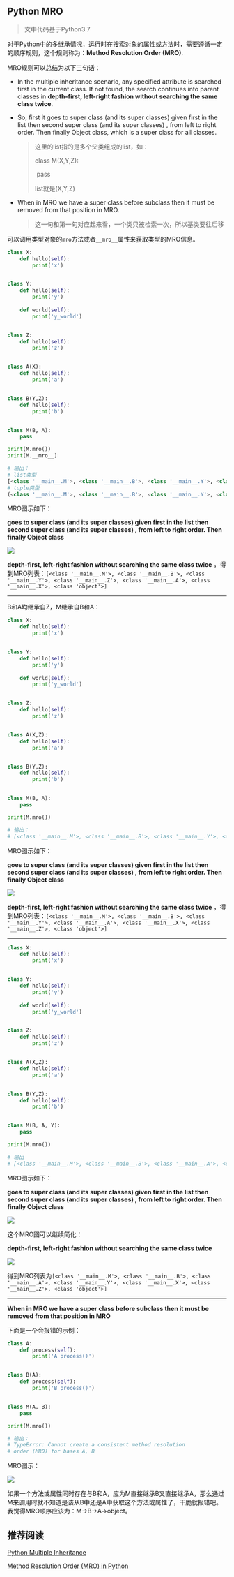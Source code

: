 ## Python MRO

> 文中代码基于Python3.7



对于Python中的多继承情况，运行时在搜索对象的属性或方法时，需要遵循一定的顺序规则，这个规则称为：**Method Resolution Order (MRO)**.



MRO规则可以总结为以下三句话：

+ In the multiple inheritance scenario, any specified attribute is searched first in the current class. If not found, the search continues into parent classes in **depth-first, left-right fashion without searching the same class twice**.

+ So, first it goes to super class (and its super classes)  given first in the list then second super class (and its super classes) , from left to right order. Then finally Object class, which is a super class for all classes.  

  > 这里的list指的是多个父类组成的list，如：
  >
  > class M(X,Y,Z):
  >
  > ​    pass
  >
  > list就是(X,Y,Z)

+ When in MRO we have a super class before subclass then it must be removed from that position in MRO.

  > 这一句和第一句对应起来看，一个类只被检索一次，所以基类要往后移



可以调用类型对象的`mro`方法或者`__mro__`属性来获取类型的MRO信息。



```python
class X:
    def hello(self):
        print('x')


class Y:
    def hello(self):
        print('y')
    
    def world(self):
        print('y_world')


class Z:
    def hello(self):
        print('z')


class A(X):
    def hello(self):
        print('a')


class B(Y,Z):
    def hello(self):
        print('b')


class M(B, A): 
    pass

print(M.mro())
print(M.__mro__)

# 输出：
# list类型
[<class '__main__.M'>, <class '__main__.B'>, <class '__main__.Y'>, <class '__main__.Z'>, <class '__main__.A'>, <class '__main__.X'>, <class 'object'>]
# tuple类型
(<class '__main__.M'>, <class '__main__.B'>, <class '__main__.Y'>, <class '__main__.Z'>, <class '__main__.A'>, <class '__main__.X'>, <class 'object'>)
```

MRO图示如下：

**goes to super class (and its super classes)  given first in the list then second super class (and its super classes) , from left to right order. Then finally Object class**

![](imgs/1.png)

**depth-first, left-right fashion without searching the same class twice**  ，得到MRO列表：`[<class '__main__.M'>, <class '__main__.B'>, <class '__main__.Y'>, <class '__main__.Z'>, <class '__main__.A'>, <class '__main__.X'>, <class 'object'>]`



---



B和A均继承自Z，M继承自B和A：

```python
class X:
    def hello(self):
        print('x')


class Y:
    def hello(self):
        print('y')
    
    def world(self):
        print('y_world')


class Z:
    def hello(self):
        print('z')


class A(X,Z):
    def hello(self):
        print('a')


class B(Y,Z):
    def hello(self):
        print('b')


class M(B, A): 
    pass

print(M.mro())

# 输出：
# [<class '__main__.M'>, <class '__main__.B'>, <class '__main__.Y'>, <class '__main__.A'>, <class '__main__.X'>, <class '__main__.Z'>, <class 'object'>]
```

MRO图示如下：

**goes to super class (and its super classes)  given first in the list then second super class (and its super classes) , from left to right order. Then finally Object class**

![](imgs/2.png)

**depth-first, left-right fashion without searching the same class twice**  ，得到MRO列表：`[<class '__main__.M'>, <class '__main__.B'>, <class '__main__.Y'>, <class '__main__.A'>, <class '__main__.X'>, <class '__main__.Z'>, <class 'object'>]`



---



```python
class X:
    def hello(self):
        print('x')


class Y:
    def hello(self):
        print('y')
    
    def world(self):
        print('y_world')


class Z:
    def hello(self):
        print('z')


class A(X,Z):
    def hello(self):
        print('a')


class B(Y,Z):
    def hello(self):
        print('b')


class M(B, A, Y): 
    pass

print(M.mro())

# 输出
# [<class '__main__.M'>, <class '__main__.B'>, <class '__main__.A'>, <class '__main__.Y'>, <class '__main__.X'>, <class '__main__.Z'>, <class 'object'>]
```

MRO图示如下：

 **goes to super class (and its super classes)  given first in the list then second super class (and its super classes) , from left to right order. Then finally Object class**

![](imgs/3.1.png)

这个MRO图可以继续简化：

**depth-first, left-right fashion without searching the same class twice**  

![](imgs/3.2.png)



得到MRO列表为`[<class '__main__.M'>, <class '__main__.B'>, <class '__main__.A'>, <class '__main__.Y'>, <class '__main__.X'>, <class '__main__.Z'>, <class 'object'>]`



---



**When in MRO we have a super class before subclass then it must be removed from that position in MRO**



下面是一个会报错的示例：

```python
class A:
    def process(self):
        print('A process()')


class B(A):
    def process(self):
        print('B process()')


class M(A, B):
    pass

print(M.mro())

# 输出：
# TypeError: Cannot create a consistent method resolution
# order (MRO) for bases A, B
```

MRO图示：

![](imgs/4.png)

如果一个方法或属性同时存在与B和A，应为M直接继承B又直接继承A，那么通过M来调用时就不知道是该从B中还是A中获取这个方法或属性了，干脆就报错吧。我觉得MRO顺序应该为：M->B->A->object。

## 推荐阅读

[Python Multiple Inheritance](https://www.programiz.com/python-programming/multiple-inheritance)  

[Method Resolution Order (MRO) in Python](http://www.srikanthtechnologies.com/blog/python/mro.aspx)  